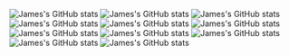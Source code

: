 <!---
Jamesxwq/Jamesxwq is a ✨ special ✨ repository because its `README.md` (this file) appears on your GitHub profile.
You can click the Preview link to take a look at your changes.
--->
![James's GitHub stats](https://github-readme-stats.vercel.app/api?username=Jamesxwq&show_icons=true&theme=radical)
![James's GitHub stats](https://github-readme-stats.vercel.app/api?username=Jamesxwq&show_icons=true&theme=radical)
![James's GitHub stats](https://github-readme-stats.vercel.app/api?username=Jamesxwq&show_icons=true&theme=radical)
![James's GitHub stats](https://github-readme-stats.vercel.app/api?username=Jamesxwq&show_icons=true&theme=radical)
![James's GitHub stats](https://github-readme-stats.vercel.app/api?username=Jamesxwq&show_icons=true&theme=radical)
![James's GitHub stats](https://github-readme-stats.vercel.app/api?username=Jamesxwq&show_icons=true&theme=radical)
![James's GitHub stats](https://github-readme-stats.vercel.app/api?username=Jamesxwq&show_icons=true&theme=radical)
![James's GitHub stats](https://github-readme-stats.vercel.app/api?username=Jamesxwq&show_icons=true&theme=radical)
![James's GitHub stats](https://github-readme-stats.vercel.app/api?username=Jamesxwq&show_icons=true&theme=radical)
![James's GitHub stats](https://github-readme-stats.vercel.app/api?username=Jamesxwq&show_icons=true&theme=radical)
![James's GitHub stats](https://github-readme-stats.vercel.app/api?username=Jamesxwq&show_icons=true&theme=radical)



